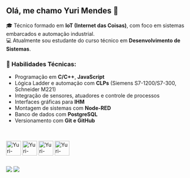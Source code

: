  ## Olá, me chamo Yuri Mendes 👋

🎓 Técnico formado em **IoT (Internet das Coisas)**, com foco em sistemas embarcados e automação industrial.  
💻 Atualmente sou estudante do curso técnico em **Desenvolvimento de Sistemas**.

### 🚀 Habilidades Técnicas:
- Programação em **C/C++**, **JavaScript**
- Lógica Ladder e automação com **CLPs** (Siemens S7-1200/S7-300, Schneider M221)
- Integração de sensores, atuadores e controle de processos
- Interfaces gráficas para **IHM**
- Montagem de sistemas com **Node-RED**
- Banco de dados com **PostgreSQL**
- Versionamento com **Git e GitHub**
##

<div style="display: inline_block"><br>
  <img align="center" alt="Yuri-Python" heigh="30" width="40" src="https://cdn.jsdelivr.net/gh/devicons/devicon@latest/icons/python/python-original.svg" />        
  <img align="center" alt="Yuri-Java" heigh="30" width="40" src="https://cdn.jsdelivr.net/gh/devicons/devicon@latest/icons/java/java-original.svg" />     
  <img align="center" alt="Yuri-Cpp" heigh="30" width="40" src="https://cdn.jsdelivr.net/gh/devicons/devicon@latest/icons/cplusplus/cplusplus-original.svg" />
  <img align="center" alt="Yuri-JavaScript" heigh="30" width="40"src="https://cdn.jsdelivr.net/gh/devicons/devicon@latest/icons/javascript/javascript-original.svg" />       
</div>

##
<div> 
  
  <a href = "mailto:myuribeck@gmail.com"><img src="https://img.shields.io/badge/Gmail-D14836?style=for-the-badge&logo=gmail&logoColor=white" target="_blank"></a>
  <a href="www.linkedin.com/in/yurimendes-beck" target="_blank"><img src="https://img.shields.io/badge/-LinkedIn-%230077B5?style=for-the-badge&logo=linkedin&logoColor=white" target="_blank"></a> 
 

</div>
